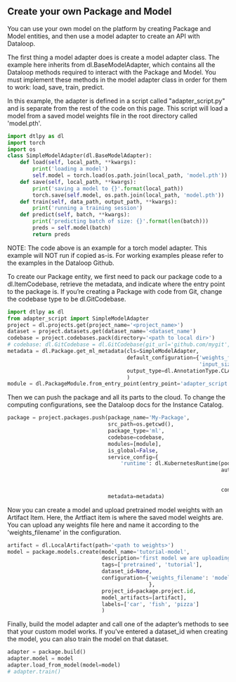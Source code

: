 ## Create your own Package and Model  
  
You can use your own model on the platform by creating Package and Model entities, and then use a model adapter to create an API with Dataloop.  
  
The first thing a model adapter does is create a model adapter class. The example here inherits from dl.BaseModelAdapter, which contains all the Dataloop methods required to interact with the Package and Model. You must implement these methods in the model adapter class in order for them to work: load, save, train, predict.  
  
 In this example, the adapter is defined in a script called "adapter_script.py" and is separate from the rest of the code on this page. This script will load a model from a saved model weights file in the root directory called 'model.pth'.  
  

```python
import dtlpy as dl
import torch
import os
class SimpleModelAdapter(dl.BaseModelAdapter):
    def load(self, local_path, **kwargs):
        print('loading a model')
        self.model = torch.load(os.path.join(local_path, 'model.pth'))
    def save(self, local_path, **kwargs):
        print('saving a model to {}'.format(local_path))
        torch.save(self.model, os.path.join(local_path, 'model.pth'))
    def train(self, data_path, output_path, **kwargs):
        print('running a training session')
    def predict(self, batch, **kwargs):
        print('predicting batch of size: {}'.format(len(batch)))
        preds = self.model(batch)
        return preds
```
NOTE: The code above is an example for a torch model adapter. This example will NOT run if copied as-is. For working examples please refer to the examples in the Dataloop Github.  
  
To create our Package entity, we first need to pack our package code to a dl.ItemCodebase, retrieve the metadata, and indicate where the entry point to the package is. If you’re creating a Package with code from Git, change the codebase type to be dl.GitCodebase.  
  

```python
import dtlpy as dl
from adapter_script import SimpleModelAdapter
project = dl.projects.get(project_name='<project_name>')
dataset = project.datasets.get(dataset_name='<dataset_name')
codebase = project.codebases.pack(directory='<path to local dir>')
# codebase: dl.GitCodebase = dl.GitCodebase(git_url='github.com/mygit', git_tag='v25.6.93')
metadata = dl.Package.get_ml_metadata(cls=SimpleModelAdapter,
                                      default_configuration={'weights_filename': 'model.pth',
                                                             'input_size': 256},
                                      output_type=dl.AnnotationType.CLASSIFICATION
                                      )
module = dl.PackageModule.from_entry_point(entry_point='adapter_script.py')
```
Then we can push the package and all its parts to the cloud. To change the computing configurations, see the Dataloop docs for the Instance Catalog.  
  

```python
package = project.packages.push(package_name='My-Package',
                                src_path=os.getcwd(),
                                package_type='ml',
                                codebase=codebase,
                                modules=[module],
                                is_global=False,
                                service_config={
                                    'runtime': dl.KubernetesRuntime(pod_type=dl.INSTANCE_CATALOG_GPU_K80_S,
                                                                    autoscaler=dl.KubernetesRabbitmqAutoscaler(
                                                                        min_replicas=0,
                                                                        max_replicas=1),
                                                                    concurrency=1).to_json()},
                                metadata=metadata)
```
Now you can create a model and upload pretrained model weights with an Artifact Item. Here, the Artfiact item is where the saved model weights are. You can upload any weights file here and name it according to the 'weights_filename' in the configuration.  

```python
artifact = dl.LocalArtifact(path='<path to weights>')
model = package.models.create(model_name='tutorial-model',
                              description='first model we are uploading',
                              tags=['pretrained', 'tutorial'],
                              dataset_id=None,
                              configuration={'weights_filename': 'model.pth'
                                             },
                              project_id=package.project.id,
                              model_artifacts=[artifact],
                              labels=['car', 'fish', 'pizza']
                              )
```
Finally, build the model adapter and call one of the adapter’s methods to see that your custom model works. If you've entered a dataset_id when creating the model, you can also train the model on that dataset.  

```python
adapter = package.build()
adapter.model = model
adapter.load_from_model(model=model)
# adapter.train()
```
